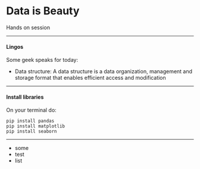 # Data is Beauty

Hands on session

---
#### Lingos
Some geek speaks for today:
- Data structure: A  data structure is a data organization, management and storage format that enables efficient access and modification

---

#### Install libraries

On your terminal do: 
```
pip install pandas
pip install matplotlib
pip install seaborn
```

---

- some 
- test 
- list
